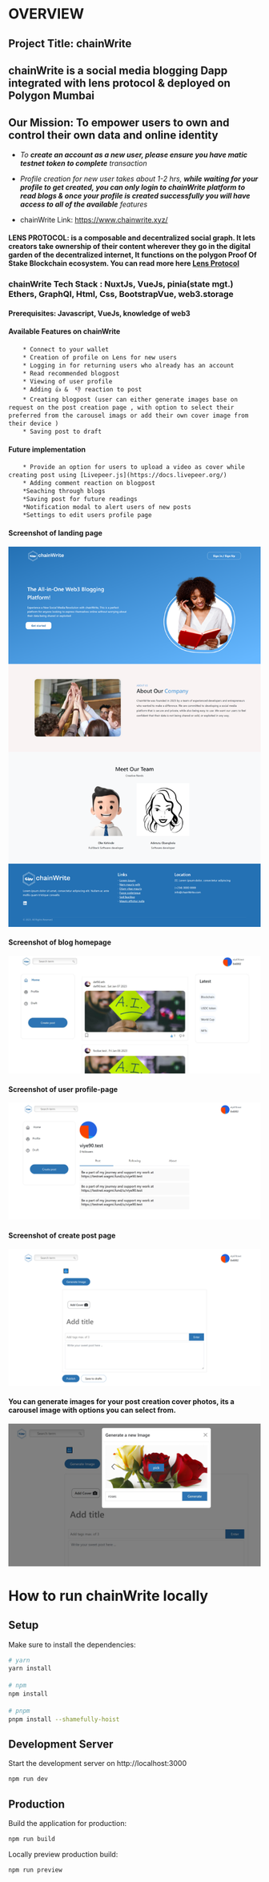 # **OVERVIEW**

## Project Title: chainWrite

## chainWrite is a social media blogging Dapp integrated with lens protocol & deployed on Polygon Mumbai

## Our Mission: To empower users to own and control their own data and online identity

 - *To **create an account as a new user, please ensure you have matic testnet token to complete** transaction*

 - *Profile creation for new user takes about 1-2 hrs, **while waiting for your profile to get created, you can only login to chainWrite platform to read blogs & once your profile is created successfully you will have access to all of the available** features*

- chainWrite Link: https://www.chainwrite.xyz/

#### LENS PROTOCOL: is a composable and decentralized social graph. It lets creators take ownership of their content wherever they go in the digital garden of the decentralized internet, It functions on the polygon Proof Of Stake Blockchain ecosystem. You can read more here [Lens Protocol](https://www.lens.dev/)

### chainWrite Tech Stack : NuxtJs, VueJs, pinia(state mgt.) Ethers, GraphQl, Html, Css, BootstrapVue, web3.storage

#### Prerequisites: Javascript, VueJs, knowledge of web3

#### Available Features on chainWrite
        * Connect to your wallet
        * Creation of profile on Lens for new users
        * Logging in for returning users who already has an account
        * Read recommended blogpost
        * Viewing of user profile
        * Adding 👍 &  👎 reaction to post
        * Creating blogpost (user can either generate images base on request on the post creation page , with option to select their preferred from the carousel imags or add their own cover image from their device ) 
        * Saving post to draft

#### Future implementation
        * Provide an option for users to upload a video as cover while creating post using [Livepeer.js](https://docs.livepeer.org/)
        * Adding comment reaction on blogpost
        *Seaching through blogs
        *Saving post for future readings
        *Notification modal to alert users of new posts
        *Settings to edit users profile page
       
        
#### Screenshot of landing page
![image](./images/homepage.png "landing page")

#### Screenshot of blog homepage
![image](./images/blogpage.JPG "blog homepage")

#### Screenshot of user profile-page
![image](./images/profile.png "profile page")

#### Screenshot of create post page
![image](./images/createPost.png "post page")

#### You can generate images for your post creation cover photos, its a carousel image with options you can select from.
![image](./images/generateImg.JPG "post page")


# How to run chainWrite locally

## Setup

Make sure to install the dependencies:

```bash
# yarn
yarn install

# npm
npm install

# pnpm
pnpm install --shamefully-hoist
```

## Development Server

Start the development server on http://localhost:3000

```bash
npm run dev
```

## Production

Build the application for production:

```bash
npm run build
```

Locally preview production build:

```bash
npm run preview
```

